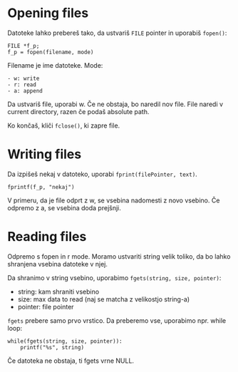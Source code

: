 # Opening files

Datoteke lahko prebereš tako, da ustvariš `FILE` pointer in uporabiš `fopen()`:

    FILE *f_p;
    f_p = fopen(filename, mode)

Filename je ime datoteke. Mode:

    - w: write
    - r: read
    - a: append

Da ustvariš file, uporabi w. Če ne obstaja, bo naredil nov file. File naredi v current directory, razen če podaš absolute path.

Ko končaš, kliči `fclose()`, ki zapre file.

# Writing files

Da izpišeš nekaj v datoteko, uporabi `fprint(filePointer, text)`.

    fprintf(f_p, "nekaj")

V primeru, da je file odprt z w, se vsebina nadomesti z novo vsebino. Če odpremo z a, se vsebina doda prejšnji.

# Reading files

Odpremo s fopen in r mode. Moramo ustvariti string velik toliko, da bo lahko shranjena vsebina datoteke v njej.

Da shranimo v string vsebino, uporabimo `fgets(string, size, pointer)`:

- string: kam shraniti vsebino
- size: max data to read (naj se matcha z velikostjo string-a)
- pointer: file pointer

`fgets` prebere samo prvo vrstico. Da preberemo vse, uporabimo npr. while loop:

    while(fgets(string, size, pointer)):
        printf("%s", string)

Če datoteka ne obstaja, ti fgets vrne NULL.
